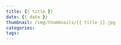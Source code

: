```yaml
---
title: {{ title }}
date: {{ date }}
thumbnail: /img/thumbnails/{{ title }}.jpg
categories:
tags:
---
```

